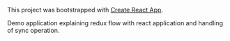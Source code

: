 This project was bootstrapped with [Create React App](https://github.com/facebookincubator/create-react-app).

Demo application explaining redux flow with react application and handling of sync operation.